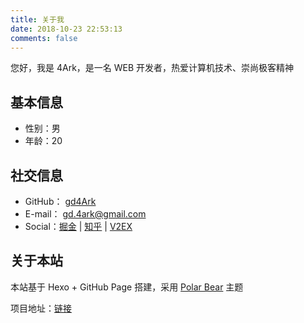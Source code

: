 ```yaml
---
title: 关于我
date: 2018-10-23 22:53:13
comments: false
---
```


您好，我是 4Ark，是一名 WEB 开发者，热爱计算机技术、崇尚极客精神

## 基本信息

-   性别：男
-   年龄：20

## 社交信息

-   GitHub： [gd4Ark](https://github.com/gd4Ark)
-   E-mail： gd.4ark@gmail.com
-   Social：[掘金](https://juejin.im/user/5a4f6e2c6fb9a01cb508a127) | [知乎](https://www.zhihu.com/people/cai-hong-hui-2/activities) | [V2EX](https://www.v2ex.com/member/4ark)

## 关于本站

本站基于 Hexo + GitHub Page 搭建，采用 [Polar Bear](https://github.com/frostfan/hexo-theme-polarbear) 主题

项目地址：[链接](https://github.com/gd4Ark/gd4Ark.github.io)


